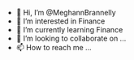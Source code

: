 - 👋 Hi, I’m @MeghannBrannelly
- 👀 I’m interested in Finance
- 🌱 I’m currently learning Finance
- 💞️ I’m looking to collaborate on ...
- 📫 How to reach me ...

<!---
MeghannBrannelly/MeghannBrannelly is a ✨ special ✨ repository because its `README.md` (this file) appears on your GitHub profile.
You can click the Preview link to take a look at your changes.
--->
